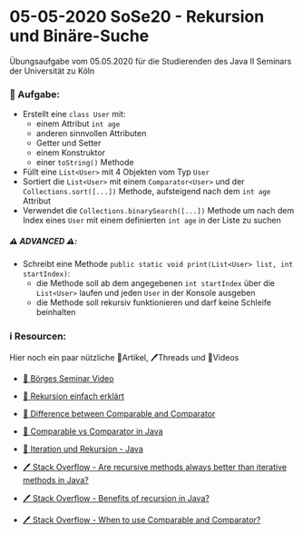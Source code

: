 # 05-05-2020 SoSe20 - Rekursion und Binäre-Suche

Übungsaufgabe vom 05.05.2020 für die Studierenden des Java II Seminars der Universität zu Köln

### 📝 Aufgabe:

- Erstellt eine ```class User``` mit:
  - einem Attribut ```int age```
  - anderen sinnvollen Attributen
  - Getter und Setter 
  - einem Konstruktor
  - einer ```toString()``` Methode
- Füllt eine ```List<User>``` mit 4 Objekten vom Typ ```User```
- Sortiert die ```List<User>``` mit einem ```Comparator<User>``` und der ```Collections.sort([...])``` Methode, aufsteigend nach dem ```int age``` Attribut
- Verwendet die ```Collections.binarySearch([...])``` Methode um nach dem Index eines ```User``` mit einem definierten ```int age``` in der Liste zu suchen

##### ⚠️ ADVANCED ⚠️:
  - Schreibt eine Methode ```public static void print(List<User> list, int startIndex)```:
    - die Methode soll ab dem angegebenen ```int startIndex``` über die ```List<User>``` laufen und jeden ```User``` in der Konsole ausgeben
    - die Methode soll rekursiv funktionieren und darf keine Schleife beinhalten
    
    
    
    
### ℹ️ Resourcen:
Hier noch ein paar nützliche 📃Artikel, 🖊️Threads und 🎥Videos

- [🎥 Börges Seminar Video](https://uni-koeln.sciebo.de/s/CnL5Cg1opl8QceE)
- [🎥 Rekursion einfach erklärt](https://www.youtube.com/watch?v=weTpjhDnLnc)

- [📃 Difference between Comparable and Comparator](https://www.javatpoint.com/difference-between-comparable-and-comparator)
- [📃 Comparable vs Comparator in Java](https://www.geeksforgeeks.org/comparable-vs-comparator-in-java/)
- [📃 Iteration und Rekursion - Java](https://java-tutorial.org/iteration_und_rekursion.html)

- [🖊️ Stack Overflow - Are recursive methods always better than iterative methods in Java?](https://stackoverflow.com/questions/15346774/are-recursive-methods-always-better-than-iterative-methods-in-java)
- [🖊️ Stack Overflow - Benefits of recursion in Java?](https://stackoverflow.com/questions/8573116/what-is-the-benefit-of-using-or-creating-recursive-functions-in-java)
- [🖊️ Stack Overflow - When to use Comparable and Comparator?](https://stackoverflow.com/questions/2266827/when-to-use-comparable-and-comparator)





